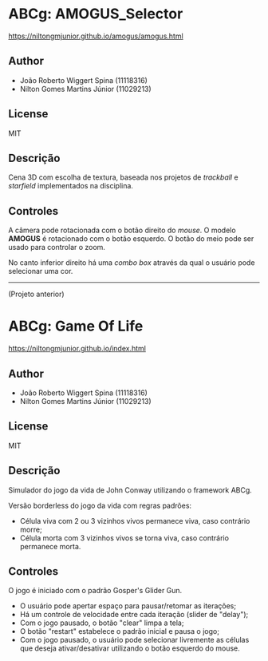 # ABCg: AMOGUS_Selector

https://niltongmjunior.github.io/amogus/amogus.html

## Author

  - João Roberto Wiggert Spina  (11118316)
  - Nilton Gomes Martins Júnior (11029213)

## License

MIT

## Descrição

Cena 3D com escolha de textura, baseada nos projetos de _trackball_ e _starfield_ implementados na disciplina.

## Controles

A câmera pode rotacionada com o botão direito do _mouse_. O modelo **AMOGUS** é rotacionado com o botão esquerdo. O botão do meio pode ser usado para controlar o zoom.

No canto inferior direito há uma _combo box_ através da qual o usuário pode selecionar uma cor.

---

(Projeto anterior)
# ABCg: Game Of Life

https://niltongmjunior.github.io/index.html

## Author

  - João Roberto Wiggert Spina  (11118316)
  - Nilton Gomes Martins Júnior (11029213)

## License

MIT

## Descrição

Simulador do jogo da vida de John Conway utilizando o framework ABCg.

Versão borderless do jogo da vida com regras padrões:

  - Célula viva com 2 ou 3 vizinhos vivos permanece viva, caso contrário morre;
  - Célula morta com 3 vizinhos vivos se torna viva, caso contrário permanece morta.

## Controles

O jogo é iniciado com o padrão Gosper's Glider Gun. 

  - O usuário pode apertar espaço para pausar/retomar as iterações;
  - Há um controle de velocidade entre cada iteração (slider de "delay");
  - Com o jogo pausado, o botão "clear" limpa a tela;
  - O botão "restart" estabelece o padrão inicial e pausa o jogo;
  - Com o jogo pausado, o usuário pode selecionar livremente as células que deseja ativar/desativar utilizando o botão esquerdo do mouse.
